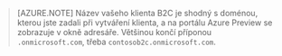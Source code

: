 > [AZURE.NOTE] Název vašeho klienta B2C je shodný s doménou, kterou jste zadali při vytváření klienta, a na portálu Azure Preview se zobrazuje v okně adresáře.  Většinou končí příponou `.onmicrosoft.com`, třeba `contosob2c.onmicrosoft.com`.


<!--HONumber=sep16_HO1-->


